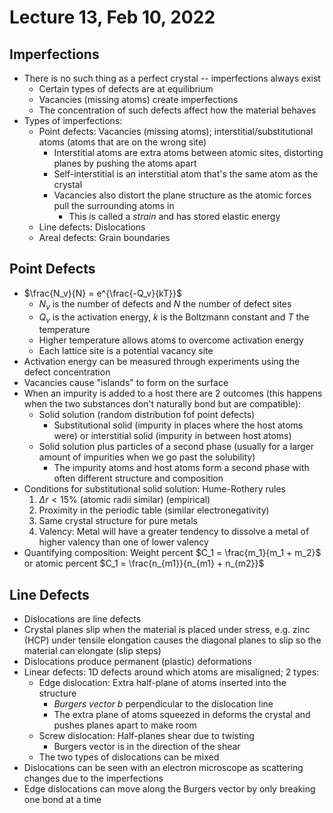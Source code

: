 # Lecture 13, Feb 10, 2022

## Imperfections

* There is no such thing as a perfect crystal -- imperfections always exist
	* Certain types of defects are at equilibrium
	* Vacancies (missing atoms) create imperfections
	* The concentration of such defects affect how the material behaves
* Types of imperfections:
	* Point defects: Vacancies (missing atoms); interstitial/substitutional atoms (atoms that are on the wrong site)
		* Interstitial atoms are extra atoms between atomic sites, distorting planes by pushing the atoms apart
		* Self-interstitial is an interstitial atom that's the same atom as the crystal
		* Vacancies also distort the plane structure as the atomic forces pull the surrounding atoms in
			* This is called a *strain* and has stored elastic energy
	* Line defects: Dislocations
	* Areal defects: Grain boundaries

## Point Defects

* $\frac{N_v}{N} = e^{\frac{-Q_v}{kT}}$
	* $N_v$ is the number of defects and $N$ the number of defect sites
	* $Q_v$ is the activation energy, $k$ is the Boltzmann constant and $T$ the temperature
	* Higher temperature allows atoms to overcome activation energy
	* Each lattice site is a potential vacancy site
* Activation energy can be measured through experiments using the defect concentration
* Vacancies cause "islands" to form on the surface
* When an impurity is added to a host there are 2 outcomes (this happens when the two substances don't naturally bond but are compatible):
	* Solid solution (random distribution fof point defects)
		* Substitutional solid (impurity in places where the host atoms were) or interstitial solid (impurity in between host atoms)
	* Solid solution plus particles of a second phase (usually for a larger amount of impurities when we go past the solubility)
		* The impurity atoms and host atoms form a second phase with often different structure and composition
* Conditions for substitutional solid solution: Hume-Rothery rules
	1. $\Delta r < 15\%$ (atomic radii similar) (empirical)
	2. Proximity in the periodic table (similar electronegativity)
	3. Same crystal structure for pure metals
	4. Valency: Metal will have a greater tendency to dissolve a metal of higher valency than one of lower valency
* Quantifying composition: Weight percent $C_1 = \frac{m_1}{m_1 + m_2}$ or atomic percent $C_1 = \frac{n_{m1}}{n_{m1} + n_{m2}}$

## Line Defects

* Dislocations are line defects
* Crystal planes slip when the material is placed under stress, e.g. zinc (HCP) under tensile elongation causes the diagonal planes to slip so the material can elongate (slip steps)
* Dislocations produce permanent (plastic) deformations
* Linear defects: 1D defects around which atoms are misaligned; 2 types:
	* Edge dislocation: Extra half-plane of atoms inserted into the structure
		* *Burgers vector* $b$ perpendicular to the dislocation line
		* The extra plane of atoms squeezed in deforms the crystal and pushes planes apart to make room
	* Screw dislocation: Half-planes shear due to twisting
		* Burgers vector is in the direction of the shear
	* The two types of dislocations can be mixed
* Dislocations can be seen with an electron microscope as scattering changes due to the imperfections
* Edge dislocations can move along the Burgers vector by only breaking one bond at a time


